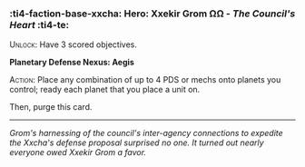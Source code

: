 ### :ti4-faction-base-xxcha: **Hero**: Xxekir Grom ΩΩ - _The Council's Heart_ :ti4-te:

<span style="font-variant:small-caps;">Unlock</span>: Have 3 scored objectives.

**Planetary Defense Nexus: Aegis**

<span style="font-variant:small-caps;">Action</span>: Place any combination of up to 4 PDS or mechs onto planets you control; ready each planet that you place a unit on.

Then, purge this card.

---

_Grom's harnessing of the council's inter-agency connections to expedite the Xxcha's defense proposal surprised no one.
It turned out nearly everyone owed Xxekir Grom a favor._
